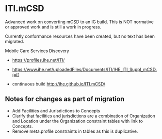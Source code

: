 # ITI.mCSD

Advanced work on converting mCSD to an IG build. This is NOT normative or approved work and is still a work in progress.

Currently conformance resources have been created, but no text has been migrated.

Mobile Care Services Discovery
* https://profiles.ihe.net/ITI/
* https://www.ihe.net/uploadedFiles/Documents/ITI/IHE_ITI_Suppl_mCSD.pdf

* continuous build http://ihe.github.io/ITI.mCSD/


## Notes for changes as part of migration
* Add Facilities and Jurisdictions to Concepts
* Clarify that facilities and jurisdictions are a combination of 
Organization and Location under the Organization constraint tables with 
link to Concepts.
* Remove meta.profile constraints in tables as this is duplicative.
